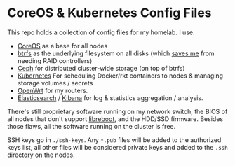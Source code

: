 # CoreOS & Kubernetes Config Files

This repo holds a collection of config files for my homelab. I use:

- [CoreOS](http://coreos.com/) as a base for all nodes
- [btrfs](https://btrfs.wiki.kernel.org/index.php/Main_Page) as the underlying filesystem on all disks (which [saves me](https://btrfs.wiki.kernel.org/index.php/Using_Btrfs_with_Multiple_Devices) from needing RAID controllers)
- [Ceph](http://ceph.com/) for distributed cluster-wide storage (on top of btrfs)
- [Kubernetes](http://kubernetes.io/) For scheduling Docker/rkt containers to nodes & managing storage volumes / secrets
- [OpenWrt](https://openwrt.org/) for my routers.
- [Elasticsearch](https://github.com/elastic/elasticsearch) / [Kibana](https://github.com/elastic/kibana) for log & statistics aggregation / analysis.

There's still proprietary software running on my network switch, the BIOS of all nodes that don't support [libreboot](http://libreboot.org/), and the HDD/SSD firmware. Besides those flaws, all the software running on the cluster is free.

SSH keys go in `./ssh-keys`. Any `*.pub` files will be added to the authorized keys list, all other files will be considered private keys and added to the `.ssh` directory on the nodes.
